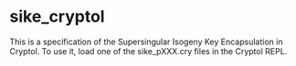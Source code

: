 # sike_cryptol
This is a specification of the Supersingular Isogeny Key Encapsulation in Cryptol.
To use it, load one of the sike_pXXX.cry files in the Cryptol REPL.
